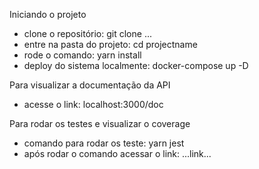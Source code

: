 Iniciando o projeto
 - clone o repositório: git clone ...
 - entre na pasta do projeto: cd projectname
 - rode o comando: yarn install
 - deploy do sistema localmente: docker-compose up -D

Para visualizar a documentação da API
 - acesse o link: localhost:3000/doc

Para rodar os testes e visualizar o coverage
 - comando para rodar os teste: yarn jest
 - após rodar o comando acessar o link: ...link...
